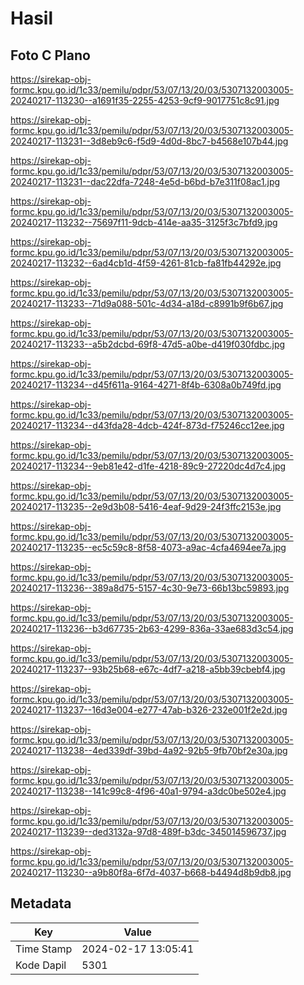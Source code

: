 # Hasil

## Foto C Plano

https://sirekap-obj-formc.kpu.go.id/1c33/pemilu/pdpr/53/07/13/20/03/5307132003005-20240217-113230--a1691f35-2255-4253-9cf9-9017751c8c91.jpg

https://sirekap-obj-formc.kpu.go.id/1c33/pemilu/pdpr/53/07/13/20/03/5307132003005-20240217-113231--3d8eb9c6-f5d9-4d0d-8bc7-b4568e107b44.jpg

https://sirekap-obj-formc.kpu.go.id/1c33/pemilu/pdpr/53/07/13/20/03/5307132003005-20240217-113231--dac22dfa-7248-4e5d-b6bd-b7e311f08ac1.jpg

https://sirekap-obj-formc.kpu.go.id/1c33/pemilu/pdpr/53/07/13/20/03/5307132003005-20240217-113232--75697f11-9dcb-414e-aa35-3125f3c7bfd9.jpg

https://sirekap-obj-formc.kpu.go.id/1c33/pemilu/pdpr/53/07/13/20/03/5307132003005-20240217-113232--6ad4cb1d-4f59-4261-81cb-fa81fb44292e.jpg

https://sirekap-obj-formc.kpu.go.id/1c33/pemilu/pdpr/53/07/13/20/03/5307132003005-20240217-113233--71d9a088-501c-4d34-a18d-c8991b9f6b67.jpg

https://sirekap-obj-formc.kpu.go.id/1c33/pemilu/pdpr/53/07/13/20/03/5307132003005-20240217-113233--a5b2dcbd-69f8-47d5-a0be-d419f030fdbc.jpg

https://sirekap-obj-formc.kpu.go.id/1c33/pemilu/pdpr/53/07/13/20/03/5307132003005-20240217-113234--d45f611a-9164-4271-8f4b-6308a0b749fd.jpg

https://sirekap-obj-formc.kpu.go.id/1c33/pemilu/pdpr/53/07/13/20/03/5307132003005-20240217-113234--d43fda28-4dcb-424f-873d-f75246cc12ee.jpg

https://sirekap-obj-formc.kpu.go.id/1c33/pemilu/pdpr/53/07/13/20/03/5307132003005-20240217-113234--9eb81e42-d1fe-4218-89c9-27220dc4d7c4.jpg

https://sirekap-obj-formc.kpu.go.id/1c33/pemilu/pdpr/53/07/13/20/03/5307132003005-20240217-113235--2e9d3b08-5416-4eaf-9d29-24f3ffc2153e.jpg

https://sirekap-obj-formc.kpu.go.id/1c33/pemilu/pdpr/53/07/13/20/03/5307132003005-20240217-113235--ec5c59c8-8f58-4073-a9ac-4cfa4694ee7a.jpg

https://sirekap-obj-formc.kpu.go.id/1c33/pemilu/pdpr/53/07/13/20/03/5307132003005-20240217-113236--389a8d75-5157-4c30-9e73-66b13bc59893.jpg

https://sirekap-obj-formc.kpu.go.id/1c33/pemilu/pdpr/53/07/13/20/03/5307132003005-20240217-113236--b3d67735-2b63-4299-836a-33ae683d3c54.jpg

https://sirekap-obj-formc.kpu.go.id/1c33/pemilu/pdpr/53/07/13/20/03/5307132003005-20240217-113237--93b25b68-e67c-4df7-a218-a5bb39cbebf4.jpg

https://sirekap-obj-formc.kpu.go.id/1c33/pemilu/pdpr/53/07/13/20/03/5307132003005-20240217-113237--16d3e004-e277-47ab-b326-232e001f2e2d.jpg

https://sirekap-obj-formc.kpu.go.id/1c33/pemilu/pdpr/53/07/13/20/03/5307132003005-20240217-113238--4ed339df-39bd-4a92-92b5-9fb70bf2e30a.jpg

https://sirekap-obj-formc.kpu.go.id/1c33/pemilu/pdpr/53/07/13/20/03/5307132003005-20240217-113238--141c99c8-4f96-40a1-9794-a3dc0be502e4.jpg

https://sirekap-obj-formc.kpu.go.id/1c33/pemilu/pdpr/53/07/13/20/03/5307132003005-20240217-113239--ded3132a-97d8-489f-b3dc-345014596737.jpg

https://sirekap-obj-formc.kpu.go.id/1c33/pemilu/pdpr/53/07/13/20/03/5307132003005-20240217-113230--a9b80f8a-6f7d-4037-b668-b4494d8b9db8.jpg


## Metadata

| Key        | Value               |
| ---------- | ------------------- |
| Time Stamp | 2024-02-17 13:05:41 |
| Kode Dapil | 5301                |




